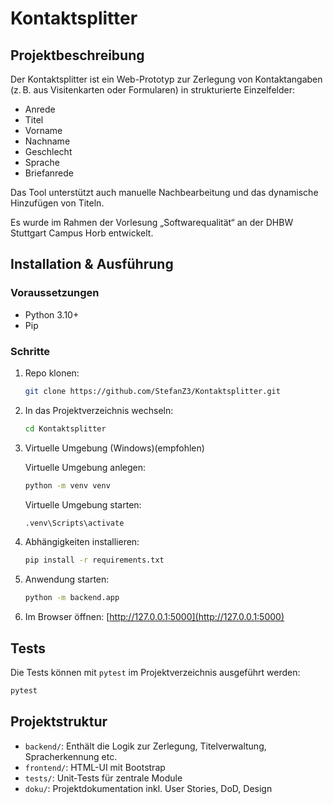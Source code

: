 # Kontaktsplitter

## Projektbeschreibung

Der Kontaktsplitter ist ein Web-Prototyp zur Zerlegung von Kontaktangaben (z. B. aus Visitenkarten oder Formularen) in strukturierte Einzelfelder:
- Anrede
- Titel
- Vorname
- Nachname
- Geschlecht
- Sprache
- Briefanrede

Das Tool unterstützt auch manuelle Nachbearbeitung und das dynamische Hinzufügen von Titeln.

Es wurde im Rahmen der Vorlesung „Softwarequalität“ an der DHBW Stuttgart Campus Horb entwickelt.

## Installation & Ausführung

### Voraussetzungen
- Python 3.10+
- Pip

### Schritte
1. Repo klonen:
   ```bash
   git clone https://github.com/StefanZ3/Kontaktsplitter.git
   ```

2. In das Projektverzeichnis wechseln:
   ```bash
   cd Kontaktsplitter
   ```
3. Virtuelle Umgebung (Windows)(empfohlen)

   Virtuelle Umgebung anlegen:
   ```bash
   python -m venv venv
   ```
   Virtuelle Umgebung starten:
   ```bash
   .venv\Scripts\activate
    ```

4. Abhängigkeiten installieren:
   ```bash
   pip install -r requirements.txt
   ```

5. Anwendung starten:
   ```bash
   python -m backend.app
   ```

6. Im Browser öffnen:
   [http://127.0.0.1:5000](http://127.0.0.1:5000)


## Tests

Die Tests können mit `pytest` im Projektverzeichnis ausgeführt werden:
```bash
pytest
```

## Projektstruktur

- `backend/`: Enthält die Logik zur Zerlegung, Titelverwaltung, Spracherkennung etc.
- `frontend/`: HTML-UI mit Bootstrap
- `tests/`: Unit-Tests für zentrale Module
- `doku/`: Projektdokumentation inkl. User Stories, DoD, Design
